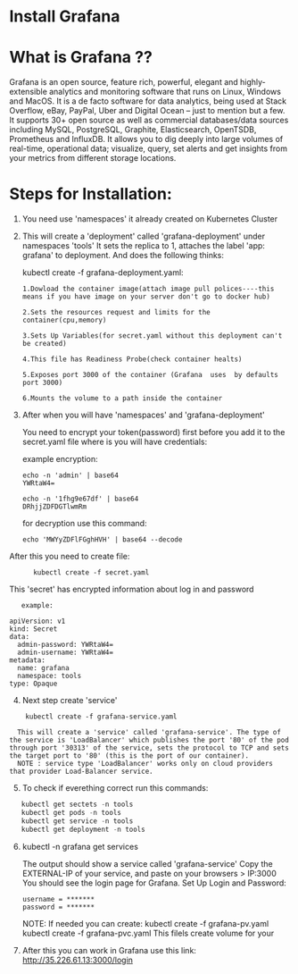   # Install Grafana 
                                                          
  # What is Grafana ??
Grafana is an open source, feature rich, powerful, elegant and highly-extensible analytics and monitoring software that runs on Linux, Windows and MacOS. It is a de facto software for data analytics, being used at Stack Overflow, eBay, PayPal, Uber and Digital Ocean – just to mention but a few.
It supports 30+ open source as well as commercial databases/data sources including MySQL, PostgreSQL, Graphite, Elasticsearch, OpenTSDB, Prometheus and InfluxDB. It allows you to dig deeply into large volumes of real-time, operational data; visualize, query, set alerts and get insights from your metrics from different storage locations.

 # Steps for Installation:

1. You need use 'namespaces' it already created on Kubernetes Cluster 

2. This will create a 'deployment' called 'grafana-deployment' under namespaces 'tools'  It sets the replica to 1, attaches the label 'app: grafana' to deployment. And does the following thinks:

     kubectl create -f grafana-deployment.yaml:

       1.Dowload the container image(attach image pull polices----this means if you have image on your server don't go to docker hub)

       2.Sets the resources request and limits for the container(cpu,memory)

       3.Sets Up Variables(for secret.yaml without this deployment can't be created)

       4.This file has Readiness Probe(check container healts)

       5.Exposes port 3000 of the container (Grafana  uses  by defaults  port 3000)

       6.Mounts the volume to a path inside the container

3. After when you will have 'namespaces' and 'grafana-deployment'

   You need to encrypt your token(password) first before you add it to the secret.yaml file where is you will have credentials:
   
   example encryption:
   
   ```
   echo -n 'admin' | base64
   YWRtaW4=
   
   echo -n '1fhg9e67df' | base64
   DRhjjZDFDGTlwmRm
   ```
   
   for decryption use this command:
   
   ```
   echo 'MWYyZDFlFGghHVH' | base64 --decode
   ```
   
  After this you need to create file:  
  
          kubectl create -f secret.yaml


This 'secret' has encrypted information about log in and password

       example:
```       
apiVersion: v1
kind: Secret
data:
  admin-password: YWRtaW4=
  admin-username: YWRtaW4=
metadata:
  name: grafana
  namespace: tools
type: Opaque
```

4. Next step create 'service'

```
    kubectl create -f grafana-service.yaml
```

      This will create a 'service' called 'grafana-service'. The type of the service is 'LoadBalancer' which publishes the port '80' of the pod through port '30313' of the service, sets the protocol to TCP and sets the target port to '80' (this is the port of our container).
      NOTE : service type 'LoadBalancer' works only on cloud providers that provider Load-Balancer service.

5. To check if everething correct run this commands:

```python
   kubectl get sectets -n tools
   kubectl get pods -n tools
   kubectl get service -n tools
   kubectl get deployment -n tools 
```
6. kubectl -n grafana get services

   The output should show a service called 'grafana-service'
   Copy the EXTERNAL-IP of your service, and paste on your browsers > IP:3000
   You should see the login page for Grafana.
   Set Up Login and Password:
   
   ```
   username = *******
   password = *******
   ```
   
   NOTE: If needed you can create:
   kubectl create -f grafana-pv.yaml
   kubectl create -f grafana-pvc.yaml
   This filels create volume for your
   
7. After this you can work in Grafana use this link:
   http://35.226.61.13:3000/login
   




          
       
   




